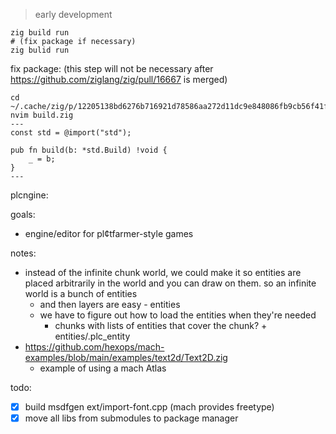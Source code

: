 > early development

```
zig build run
# (fix package if necessary)
zig bulid run
```

fix package: (this step will not be necessary after https://github.com/ziglang/zig/pull/16667 is merged)

```
cd ~/.cache/zig/p/12205138bd6276b716921d78586aa272d11dc9e848086fb9cb56f41f6be7869b466e
nvim build.zig
---
const std = @import("std");

pub fn build(b: *std.Build) !void {
    _ = b;
}
---
```

plcngine:

goals:

- engine/editor for pl¢tfarmer-style games

notes:

- instead of the infinite chunk world, we could make it so entities are placed arbitrarily
  in the world and you can draw on them. so an infinite world is a bunch of entities
  - and then layers are easy - entities
  - we have to figure out how to load the entities when they're needed
    - chunks with lists of entities that cover the chunk? + entities/<id>.plc_entity
- https://github.com/hexops/mach-examples/blob/main/examples/text2d/Text2D.zig
  - example of using a mach Atlas

todo:

- [x] build msdfgen ext/import-font.cpp (mach provides freetype)
- [x] move all libs from submodules to package manager
